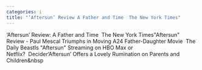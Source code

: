 ```yaml
---
categories: i
title: "‘Aftersun’ Review A Father and Time  The New York Times"
---
```

‘Aftersun’ Review: A Father and Time&nbsp;&nbsp;The New York Times"Aftersun" Review - Paul Mescal Triumphs in Moving A24 Father-Daughter Movie&nbsp;&nbsp;The Daily BeastIs "Aftersun" Streaming on HBO Max or Netflix?&nbsp;&nbsp;Decider‘Aftersun’ Offers a Lovely Rumination on Parents and Children&nbsp